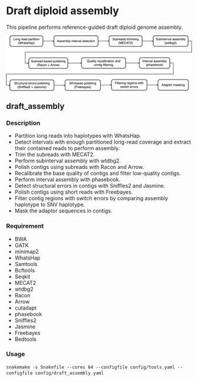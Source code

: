 # Draft diploid assembly
This pipeline performs reference-guided draft diploid genome assembly.

<img align="middle" width="800" src="draft_assembly.jpg"/>

## draft_assembly
### Description
-  Partition long reads into haplotypes with WhatsHap.
-  Detect intervals with enough partitioned long-read coverage and extract their contained reads to perform assembly.
-  Trim the subreads with MECAT2.
-  Perform subinterval assembly with wtdbg2.
-  Polish contigs using subreads with Racon and Arrow.
-  Recalibrate the base quality of contigs and filter low-quality contigs.
-  Perform interval assembly with phasebook.
-  Detect structural errors in contigs with Sniffles2 and Jasmine.
-  Polish contigs using short reads with Freebayes.
-  Filter contig regions with switch errors by comparing assembly haplotype to SNV haplotype.
-  Mask the adaptor sequences in contigs.
### Requirement
-  BWA
-  GATK
-  minimap2
-  WhatsHap
-  Samtools
-  Bcftools
-  Seqkit
-  MECAT2
-  wtdbg2
-  Racon
-  Arrow
-  cutadapt
-  phasebook
-  Sniffles2
-  Jasmine
-  Freebayes
-  Bedtools
### Usage
```shell
snakemake -s Snakefile --cores 64 --configfile config/tools.yaml --configfile config/draft_assembly.yaml
```
